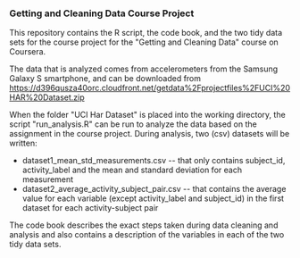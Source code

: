 ### Getting and Cleaning Data Course Project

This repository contains the R script, the code book, and the two tidy data sets for the course project for the "Getting and Cleaning Data" course on Coursera.

The data that is analyzed comes from accelerometers from the Samsung Galaxy S smartphone, and can be downloaded from https://d396qusza40orc.cloudfront.net/getdata%2Fprojectfiles%2FUCI%20HAR%20Dataset.zip

When the folder "UCI Har Dataset" is placed into the working directory, the script "run_analysis.R" can be run to analyze the data based on the assignment in the course project. During analysis, two (csv) datasets will be written:

* dataset1_mean_std_measurements.csv -- that only contains subject_id, activity_label and the mean and standard deviation for each measurement
* dataset2_average_activity_subject_pair.csv -- that contains the average value for each variable (except activity_label and subject_id) in the first dataset for each activity-subject pair

The code book describes the exact steps taken during data cleaning and analysis and also contains a description of the variables in each of the two tidy data sets.
